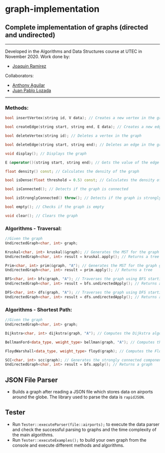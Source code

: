 # graph-implementation
## Complete implementation of graphs (directed and undirected)
   
--------

Developed in the Algorithms and Data Structures course at UTEC in November 2020.
Work done by:
- [Joaquin Ramirez](https://github.com/lordjuacs)

Collaborators:
- [Anthony Aguilar](https://github.com/warleon)
- [Juan Pablo Lozada](https://github.com/IWeseI)

----


### Methods:
```cpp
bool insertVertex(string id, V data); // Creates a new vertex in the graph with some data and an ID

bool createEdge(string start, string end, E data); // Creates a new edge in the graph with some data

bool deleteVertex(string id); // Deletes a vertex in the graph

bool deleteEdge(string start, string end); // Deletes an edge in the graph

void display(); // Displays the graph

E &operator()(string start, string end); // Gets the value of the edge from the start and end vertexes

float density() const; // Calculates the density of the graph

bool isDense(float threshold = 0.5) const; // Calculates the density of the graph, and determine if it is dense depending on a threshold value

bool isConnected(); // Detects if the graph is connected

bool isStronglyConnected() throw(); // Detects if the graph is strongly connected (only for directed graphs)

bool empty(); // Checks if the graph is empty

void clear(); // Clears the graph
```

### Algorithms - Traversal:
```cpp
//Given the graph
UndirectedGraph<char, int> graph;

Kruskal<char, int> kruskal(&graph); // Generates the MST for the graph (only for undirected graphs)
UndirectedGraph<char, int> result = kruskal.apply(); // Returns a tree

Prim<char, int> prim(&graph, "A"); // Generates the MST for the graph given a vertex (only for undirected graphs)
UndirectedGraph<char, int> result = prim.apply(); // Returns a tree

BFS<char, int> bfs(graph, "A"); // Traverses the graph using BFS starting on a given vertex
UndirectedGraph<char, int> result = bfs.undirectedApply(); // Returns a tree

DFS<char, int> dfs(graph, "A"); // Traverses the graph using DFS starting on a given vertex
UndirectedGraph<char, int> result = dfs.undirectedApply(); // Returns a tree
```
### Algorithms - Shortest Path:
```cpp
//Given the graph
UndirectedGraph<char, int> graph;

Dijkstra<char, int> dijkstra(graph, "A"); // Computes the Dijkstra algorithm starting on a given vertex 

BellmanFord<data_type, weight_type> bellman(graph, "A"); // Computes the Bellman-Ford algorithm starting on a given vertex

FloydWarshall<data_type, weight_type> floyd(graph); // Computes the Floyd-Warshall algorithm

SCC<char, int> scc(graph); // Generates the strongly connected components of the graph (only for directed graphs)
UndirectedGraph<char, int> result = bfs.apply(); // Returns a graph
```

## JSON File Parser
* Builds a graph after reading a JSON file which stores data on airports around the globe. The library used to parse the data is `rapidJSON`. 

## Tester
* Run `Tester::executeParser(file::airports);` to execute the data parser and check the successful parsing to graphs and the time complexity of the main algorithms.
* Run `Tester::executeExamples();` to build your own graph from the console and execute different methods and algorithms.
